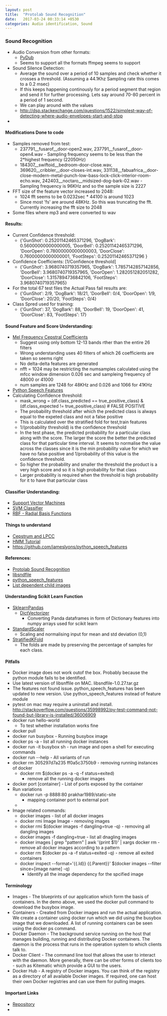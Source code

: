 ```yaml
---
layout: post
title:  "Protolab Sound Recognition"
date:   2017-03-24 00:33:14 +0530
categories: Audio identification, Sound
---
```


### Sound Recognition

- Audio Conversion from other formats:
    - [PyDub](http://pydub.com/)
    - Seems to support all the formats ffmpeg seems to support
- Sound Silence Detection:
    - Average the sound over a period of 10 samples and check whether it crosses a threshold. (Assuming a 44.1Khz Sampling rate this comes to a 0.2 msec)
    - If this keeps happening continously for a period segment that region and send it for further processing. Lets say around 70-80 percent in a period of 1 second.
    - We can play around with the values
    - http://dsp.stackexchange.com/questions/1522/simplest-way-of-detecting-where-audio-envelopes-start-and-stop
- 

#### Modifications Done to code

- Samples removed from test:
    - 237791__fusarof__door-open2.wav, 237791__fusarof__door-open4.wav - Sampling frequency seems to be less than the 2*highest frequency (22050Hz)
    - 184307__swiftoid__bedroom-door-close.wav, 369620__cribbler__door-closes-int.wav, 331138__fabuafrica__door-close-modern-metal-punch-low-bass-lock-click-interior-room-echo.wav, 242403__noctaro__midsized-dog-bark-02.wav - Sampling frequency is 96KHz and so the sample size is 2227
- FFT size of the feature vector increased to 2048:
    - 1024 fft seems to be 0.0232sec * 44100 is around 1023
    - Since most 'fs' are around 48KHz. So this was truncating the fft. Currently increasing the fft size to 2048
- Some files where mp3 and were converted to wav

#### Results:
- Current Confidence threshold:
    - {'GunShot': 0.25201142465371296, 'DogBark': 0.56000000000000005, 'DoorBell': 0.25201142465371296, 'DoorOpen': 0.78000000000000003, 'DoorClose': 0.76000000000000001, 'FootSteps': 0.25201142465371296 }
- Confidence Coefficients: [1/Confidence threshold]
    - {'GunShot': 3.9680740719357965, 'DogBark': 1.7857142857142856, 'DoorBell': 3.9680740719357965, 'DoorOpen': 1.282051282051282, 'DoorClose': 1.3157894736842106, 'FootSteps': 3.9680740719357965}
- For the total 67 test files the Actual Pass fail results are:
    - {'GunShot': 2/9, 'DogBark': 18/21, 'DoorBell': 0/4, 'DoorOpen': 1/9, 'DoorClose': 20/20, 'FootSteps': 0/4}
- Class Spred used for training:
    - {'GunShot': 37, 'DogBark': 88, 'DoorBell': 19, 'DoorOpen': 41, 'DoorClose': 83, 'FootSteps': 17}

#### Sound Feature and Score Understanding:
- [Mel Frequency Cepstral Coefficients](http://www.practicalcryptography.com/miscellaneous/machine-learning/guide-mel-frequency-cepstral-coefficients-mfccs/)
    - Suggest using only bottom 12-13 bands rther than the entire 26 filters
    - Wrong understanding uses 40 filters of which 26 coefficients are taken so seems right
    - No delta-delta features are generated
    - nfft = 1024 may be restricting the numsamples calculated using the mfcc window dimension 0.026 sec and sampleing frequency of 48000 or 41000
    - num samples are 1248 for 48KHz and 0.026 and 1066 for 41KHz
- [Python Speech Features](https://github.com/jameslyons/python_speech_features)
- Calculating Confidence threshold:
    - mask_wrong = (df.class_predicted == true_positive_class) & (df.class_expected != true_positive_class)  # FALSE POSITIVE
    - The probability threshold after which the predicted class is always equal to the expeted class and not a false positive
    - This is calculated over the stratified fold for test,train features 
    - 1/(probability threshold) is the confidence threshold
    - In the test phase, the predicted probability for a particular class along with the score. The larger the score the better the predicted class for that particular time interval. It seems to normalise the value across the classes since it is the min probability value for which we have no false positive and 1/probability of this value is the confidence threshold. 
    - So higher the probability and smaller the threshold the product is a very high score and so it is high probability for that class
    - Larger probability is required when the threshold is high probability for it to have that particular class


#### Classifier Understanding:
- [Support Vector Machines](http://scikit-learn.org/stable/modules/svm.html)
- [SVM Classifier](http://scikit-learn.org/stable/modules/generated/sklearn.svm.SVC.html)
- [RBF - Radial Basis Functions](http://scikit-learn.org/stable/auto_examples/svm/plot_rbf_parameters.html)

#### Things to understand
- [Cepstrum and LPCC](http://www.practicalcryptography.com/miscellaneous/machine-learning/tutorial-cepstrum-and-lpccs/)
- [HMM Tutorial](http://practicalcryptography.com/miscellaneous/machine-learning/hidden-markov-model-hmm-tutorial/)
- https://github.com/jameslyons/python_speech_features


#### References:
- [Protolab Sound Recognition](https://github.com/laurent-george/protolab_sound_recognition)
- [libsndfile](http://www.mega-nerd.com/libsndfile/files/)
- [python_speech_features](https://github.com/jameslyons/python_speech_features)
- [List dependent child images](http://stackoverflow.com/questions/36584122/docker-how-can-i-get-the-list-of-dependent-child-images)


#### Understanding Scikit Learn Function
- [SklearnPandas](https://github.com/paulgb/sklearn-pandas)
	- [DictVectorizer](http://scikit-learn.org/stable/modules/generated/sklearn.feature_extraction.DictVectorizer.html)
    	- Converting Panda dataframes in form of Dictionary features into numpy arrays used for scikit learn
- [StandardScaler](http://scikit-learn.org/stable/modules/generated/sklearn.preprocessing.StandardScaler.html)
    - Scaling and normalising input for mean and std deviation (0,1)
- [StratifiedKFold](http://scikit-learn.org/stable/modules/generated/sklearn.model_selection.StratifiedKFold.html)
    - The folds are made by preserving the percentage of samples for each class.

#### Pitfalls
- Docker image does not work outof the box. Probably because the python module fails to be identified. 
- Use latest version of libsnffile on MAC. libsndfile-1.0.27.tar.gz
- The features not found issue. python_speech_features has been updated to new version. Use python_speech_features instead of feature module
- pytest on mac may require a uninstall and install. <http://stackoverflow.com/questions/35998992/py-test-command-not-found-but-library-is-installed/36006909>
- docker run hello-world
    - To test whether installation works fine
- docker pull <docker image>
- docker run busybox - Running busybox image
- docker ps -a - list all running docker instances
- docker run -it busybox sh - run image and open a shell for executing commands
- docker run --help - All variants of run 
- docker rm 305297d7a235 ff0a5c3750b9 - removing running instances of docker
    - docker rm $(docker ps -a -q -f status=exited)
        - remove all the running docker images
- docker port [container] - List of ports exposed by the container
- Run variations
    - docker run -p 8888:80 prakhar1989/static-site
        - mapping container port to external port
    - 
- Image related commands:
	- docker images - list of all docker images
	- docker rmi Image Image - removing images
	- docker rmi $(docker images -f dangling=true -q) - removing all dangling images
	- docker images -f dangling=true - list all dnagling images
	- docker images | grep "pattern" | awk '{print $1}' | xargs docker rm - remove all docker images according to a pattern
	- docker rm $(docker ps -a -f status=exited -q) - remove all exited containers
	- docker inspect --format='{{.Id}} {{.Parent}}' $(docker images --filter since=[image name] -q)
        - Identify all the image dependency for the spcified image

#### Terminology
- Images - The blueprints of our application which form the basis of containers. In the demo above, we used the docker pull command to download the busybox image.
- Containers - Created from Docker images and run the actual application. We create a container using docker run which we did using the busybox image that we downloaded. A list of running containers can be seen using the docker ps command.
- Docker Daemon - The background service running on the host that manages building, running and distributing Docker containers. The daemon is the process that runs in the operation system to which clients talk to.
- Docker Client - The command line tool that allows the user to interact with the daemon. More generally, there can be other forms of clients too - such as Kitematic which provide a GUI to the users.
- Docker Hub - A registry of Docker images. You can think of the registry as a directory of all available Docker images. If required, one can host their own Docker registries and can use them for pulling images.

#### Important Links
- [Repository](https://hub.docker.com/explore/)
- 